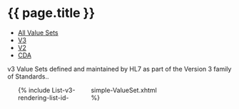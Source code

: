 # {{ page.title }}

<ul class="nav nav-tabs">
  <li><a href="valuesets.html">All Value Sets</a></li>
  <li class="active"><a href="#">V3</a></li>
  <li><a href="valuesets-v2.html">V2</a></li>
  <li><a href="valuesets-cda.html">CDA</a></li>
</ul>

v3 Value Sets defined and maintained by HL7 as part of the Version 3 family of Standards..

<ul style="-moz-column-count: 3; -moz-column-gap: 10px; -webkit-column-count: 3; -webkit-column-gap: 10px; column-count: 3; column-gap: 10px">
{% include List-v3-rendering-list-id-simple-ValueSet.xhtml %}
</ul>
